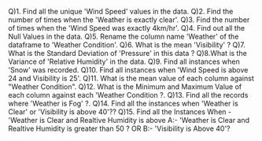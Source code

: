 Q)1. Find all the unique 'Wind Speed' values in the data.
Q)2. Find the number of times when the 'Weather is exactly clear'.
Q)3. Find the number of times when the 'Wind Speed was exactly 4km/hr'.
Q)4. Find out all the Null Values in the data.
Q)5. Rename the column name 'Weather' of the dataframe to 'Weather Condition'.
Q)6. What is the mean 'Visibility' ?
Q)7. What is the Standard Deviation of 'Pressure' in this data ?
Q)8.What is the Variance of 'Relative Humidity' in the data.
Q)9. Find all instances when 'Snow' was recorded.
Q)10. Find all instances when 'Wind Speed is above 24 and Visibility is 25'.
Q)11. What is the mean value of each column against "Weather Condition".
Q)12. What is the Minimum and Maximum Value of each column against each 'Weather Condition ?.
Q)13. Find all the records where 'Weather is Fog' ?.
Q)14. Find all the instances when 'Weather is Clear' or 'Visibility is above 40'??
Q)15. Find all the Instances When - 'Weather is Clear and Realtive Humidity is above
    A:- 'Weather is Clear and Realtive Humidity is greater than 50 ?
    OR
    B:- 'Visibility is Above 40'?
